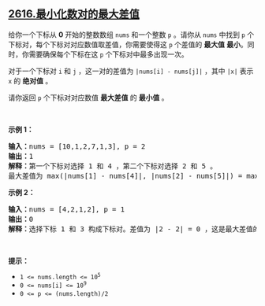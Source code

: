 ## [2616.最小化数对的最大差值](https://leetcode.cn/problems/minimize-the-maximum-difference-of-pairs/)
<p>给你一个下标从 <strong>0</strong>&nbsp;开始的整数数组&nbsp;<code>nums</code>&nbsp;和一个整数&nbsp;<code>p</code>&nbsp;。请你从&nbsp;<code>nums</code>&nbsp;中找到&nbsp;<code>p</code> 个下标对，每个下标对对应数值取差值，你需要使得这 <code>p</code> 个差值的&nbsp;<strong>最大值</strong>&nbsp;<strong>最小</strong>。同时，你需要确保每个下标在这&nbsp;<code>p</code>&nbsp;个下标对中最多出现一次。</p>

<p>对于一个下标对&nbsp;<code>i</code>&nbsp;和&nbsp;<code>j</code>&nbsp;，这一对的差值为&nbsp;<code>|nums[i] - nums[j]|</code>&nbsp;，其中&nbsp;<code>|x|</code>&nbsp;表示 <code>x</code>&nbsp;的 <strong>绝对值</strong>&nbsp;。</p>

<p>请你返回 <code>p</code>&nbsp;个下标对对应数值 <strong>最大差值</strong>&nbsp;的 <strong>最小值</strong>&nbsp;。</p>

<p>&nbsp;</p>

<p><strong>示例 1：</strong></p>

<pre>
<b>输入：</b>nums = [10,1,2,7,1,3], p = 2
<b>输出：</b>1
<b>解释：</b>第一个下标对选择 1 和 4 ，第二个下标对选择 2 和 5 。
最大差值为 max(|nums[1] - nums[4]|, |nums[2] - nums[5]|) = max(0, 1) = 1 。所以我们返回 1 。
</pre>

<p><strong>示例 2：</strong></p>

<pre>
<b>输入：</b>nums = [4,2,1,2], p = 1
<b>输出：</b>0
<b>解释：</b>选择下标 1 和 3 构成下标对。差值为 |2 - 2| = 0 ，这是最大差值的最小值。
</pre>

<p>&nbsp;</p>

<p><strong>提示：</strong></p>

<ul>
	<li><code>1 &lt;= nums.length &lt;= 10<sup>5</sup></code></li>
	<li><code>0 &lt;= nums[i] &lt;= 10<sup>9</sup></code></li>
	<li><code>0 &lt;= p &lt;= (nums.length)/2</code></li>
</ul>
